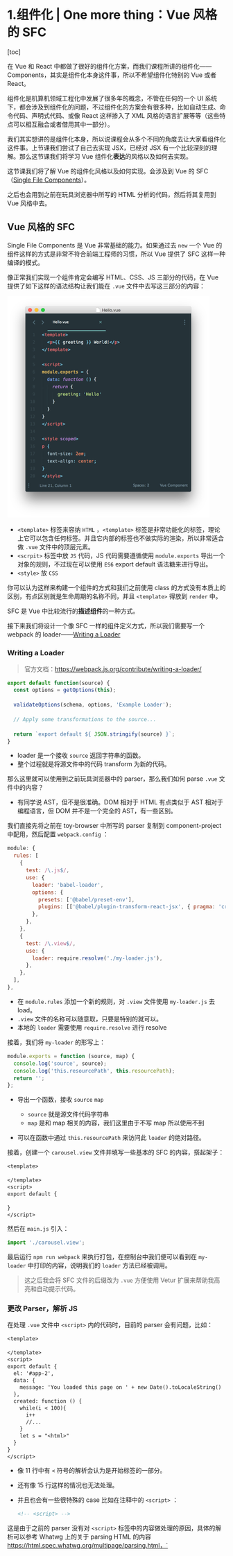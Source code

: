 # 1.组件化 | One more thing：Vue 风格的 SFC

[toc]

在 Vue 和 React 中都做了很好的组件化方案，而我们课程所讲的组件化——Components，其实是组件化本身这件事，所以不希望组件化特别的 Vue 或者 React。

组件化是机算机领域工程化中发展了很多年的概念，不管在任何的一个 UI 系统下，都会涉及到组件化的问题，不过组件化的方案会有很多种，比如自动生成、命令代码、声明式代码、或像 React 这样掺入了 XML 风格的语言扩展等等（这些特点可以相互融合或者借用其中一部分）。

我们其实想讲的是组件化本身，所以说课程会从多个不同的角度去让大家看组件化这件事。上节课我们尝试了自己去实现 JSX，已经对 JSX 有一个比较深刻的理解。那么这节课我们将学习 Vue 组件化**表达**的风格以及如何去实现。

这节课我们将了解 Vue 的组件化风格以及如何实现。会涉及到 Vue 的 SFC（[Single File Components](https://vuejs.org/v2/guide/single-file-components.html)）。

之后也会用到之前在玩具浏览器中所写的 HTML 分析的代码，然后将其复用到 Vue 风格中去。

## Vue 风格的 SFC

Single File Components 是 Vue 非常基础的能力。如果通过去 `new` 一个 Vue 的组件这样的方式是非常不符合前端工程师的习惯，所以 Vue 提供了 SFC 这样一种编译的模式。

像正常我们实现一个组件肯定会编写 HTML、CSS、JS 三部分的代码，在 Vue 提供了如下这样的语法结构让我们能在 `.vue` 文件中去写这三部分的内容：

<img src="assets/vue-component.png" alt="Single-file component example (click for code as text)" style="zoom: 50%;" />

- `<template>` 标签来容纳 `HTML` ，`<template>` 标签是非常功能化的标签，理论上它可以包含任何标签。并且它内部的标签也不做实际的渲染，所以非常适合做 `.vue` 文件中的顶层元素。
- `<scrpit>` 标签中放 `JS` 代码，JS 代码需要遵循使用 `module.exports` 导出一个对象的规则，不过现在可以使用 `ES6` export default 语法糖来进行导出。
- `<style>` 放 `CSS`

你可以认为这样来构建一个组件的方式和我们之前使用 class 的方式没有本质上的区别，有点区别就是生命周期的名称不同，并且 `<template>` 得放到 `render` 中。

SFC 是 Vue 中比较流行的**描述组件**的一种方式。

接下来我们将设计一个像 SFC 一样的组件定义方式，所以我们需要写一个 webpack 的 loader——[Writing a Loader](https://webpack.js.org/contribute/writing-a-loader/)

### Writing a Loader

> 官方文档：https://webpack.js.org/contribute/writing-a-loader/

```js
export default function(source) {
  const options = getOptions(this);

  validateOptions(schema, options, 'Example Loader');

  // Apply some transformations to the source...

  return `export default ${ JSON.stringify(source) }`;
}
```

- loader 是一个接收 `source` 返回字符串的函数。
- 整个过程就是将源文件中的代码 transform 为新的代码。



那么这里就可以使用到之前玩具浏览器中的 parser，那么我们如何 parse `.vue` 文件中的内容？

- 有同学说 AST，但不是很准确。DOM 相对于 HTML 有点类似于 AST 相对于编程语言，但 DOM 并不是一个完全的 AST，有一些区别。



我们直接先将之前在 toy-browser 中所写的 parser 复制到 component-project 中配用，然后配置 `webpack.config` ：

```js
module: {
  rules: [
    {
      test: /\.js$/,
      use: {
        loader: 'babel-loader',
        options: {
          presets: ['@babel/preset-env'],
          plugins: [['@babel/plugin-transform-react-jsx', { pragma: 'createElement' }]],
        },
      },
    },
    {
      test: /\.view$/,
      use: {
        loader: require.resolve('./my-loader.js'),
      },
    },
  ],
},
```

- 在 `module.rules` 添加一个新的规则，对 `.view` 文件使用 `my-loader.js` 去 load。
- `.view` 文件的名称可以随意取，只要是特别的就可以。
- 本地的 `loader` 需要使用 `require.resolve` 进行 resolve



接着，我们将 `my-loader` 的形写上：

```js
module.exports = function (source, map) {
  console.log('source', source);
  console.log('this.resourcePath', this.resourcePath);
  return '';
};
```

- 导出一个函数，接收 `source` `map` 
  - `source` 就是源文件代码字符串
  - `map` 是和 map 相关的内容，我们这里由于不写 map 所以使用不到

- 可以在函数中通过 `this.resourcePath` 来访问此 `loader` 的绝对路径。



接着，创建一个 `carousel.view` 文件并填写一些基本的 SFC 的内容，搭起架子：

```vue
<template>

</template>
<script>
export default {
  
}
</script>
```



然后在 `main.js` 引入：

```js
import './carousel.view';
```



最后运行 `npm run webpack` 来执行打包，在控制台中我们便可以看到在 `my-loader` 中打印的内容，说明我们的 `loader`  方法已经被调用。

> 这之后我会将 SFC 文件的后缀改为 `.vue` 方便使用 Vetur 扩展来帮助我高亮和自动提示代码。



### 更改 Parser，解析 JS

在处理 `.vue` 文件中 `<script>` 内的代码时，目前的 parser 会有问题，比如：

```vue
<template>

</template>
<script>
export default {
  el: '#app-2',
  data: {
    message: 'You loaded this page on ' + new Date().toLocaleString()
  },
  created: function () {
   	while(i < 100){
      i++
      //...
    }
    let s = "<html>"
  }
}
</script>
```

- 像 11 行中有 `<` 符号的解析会认为是开始标签的一部分。

- 还有像 15 行这样的情况也无法处理。

- 并且也会有一些很特殊的 case 比如在注释中的 `<script>` ：

  ```html
  <!-- <script> -->
  ```

  

这是由于之前的 parser 没有对 `<script>` 标签中的内容做处理的原因，具体的解析可以参考 Whatwg 上的关于 parsing HTML 的内容 https://html.spec.whatwg.org/multipage/parsing.html，`<script>` 部分如下：

```
12.2.5.15 Script data less-than sign state
12.2.5.16 Script data end tag open state
12.2.5.17 Script data end tag name state
12.2.5.18 Script data escape start state
12.2.5.19 Script data escape start dash state
12.2.5.20 Script data escaped state
12.2.5.21 Script data escaped dash state
12.2.5.22 Script data escaped dash dash state
12.2.5.23 Script data escaped less-than sign state
12.2.5.24 Script data escaped end tag open state
12.2.5.25 Script data escaped end tag name state
12.2.5.26 Script data double escape start state
12.2.5.27 Script data double escaped state
12.2.5.28 Script data double escaped dash state
12.2.5.29 Script data double escaped dash dash state
12.2.5.30 Script data double escaped less-than sign state
12.2.5.31 Script data double escape end state
```

- 也就是这些状态都没有做处理。



添加新的代码（补丁）之后就可以将 JS 代码中会触发 HTML parser 的部分给跳过，从而可以单独地将 `<scrpit>` 标签中的 JS 代码摘出来，这跟浏览器 HTML 处理 script 标签的逻辑类似。代码：[parser.js](./component-project/parser.js)

- 注意这里的状态机实现很像硬编码的方式，实际上有更科学合理的方式来实现状态机从而解决这种繁琐的方式。



我们在 `my-loader` 中可以通过如下代码将 JS 代码打印出来：

```js
module.exports = function (source, map) {
  let tree = parser.parseHTML(source);
  console.log('source', source);
  console.log('JS code: \n', tree.children[2].children[0].content);
  console.log('this.resourcePath', this.resourcePath);
  return '';
};
```



#### 补充

- 状态机与图灵机等效，图灵机与计算机等效，所以正常的来讲状态机是可以处理一切字符串问题。



### 生成组件代码

接下来将 `parseHTML` 解析返回的 HTML tree 生成组件代码。

为了能够看到具体的 loader 结果，我们先将 `carousel.vue` 中的代码更改如下：

```jsx
<template>
  <div>
    <img />
  </div>
</template>
<script>
export default {
  el: "#app-2",
  data: {
    message: "You loaded this page on " + new Date().toLocaleString()
  }
};
</script>
```

- 在 `template` 中添加一些元素，等会儿会将这些元素加载到浏览器中。
- `script` 中也添加一些类似 Vue 框架在使用 JS 的代码，导出一个对象。

接着更改 loader：

```js
module.exports = function (source, map) {
  let tree = parser.parseHTML(source);

  let template = null;
  let script = null;

  for (let node of tree.children) {
    if (node.tagName == 'template') {
      // 过滤掉文本字符之后取数组中的第一个元素则是 DOM 元素
      template = node.children.filter(e => e.type != "text")[0]; 
    } else if (node.tagName == 'script') {
      script = node.children[0].content;
    }
  }

  // 依次访问 template 子节点，返回调用 createElement
  let visit = (node) => {
    if(node.type == 'text'){
      return JSON.stringify(node.content);
    }
    let attrs = {};
    for (let attr of node.attributes) {
      attrs[attr.name] = attr.value;
    }
    // 返回调用 create 的序列
    let children = node.children.map(node => visit(node));
    return `createElement("${node.tagName}", ${JSON.stringify(attrs)}, ${children})`;
  };
  
 	// return...
};
```

- 2 行，首先是将 `source` 中的源代码转换为一颗 DOM 树
- 7～ 14，遍历 DOM 树，将 DOM 树中的 `template` 节点和 `script` 节点的内容添加到 `template` 和 `script` 变量中
- 17 ~ 28 行，利用 `visit` 函数将 `template` 中的元素节点转换为调用 `createElement` 的字符串形式，这和之前所学习的 JSX 一样，只不过之前使用了 `babel-loader` 的插件 `@babel/plugin-transform-react-jsx` 自动帮我们将 JSX 转换为了调用 `createElement` 的形式，这里我们是手动处理了这一步。

接着是 `my-loader` 中 return 部分的代码：

```jsx
module.exports = function(source, map) {
  //...
  let result = `
import { createElement, Text, Wrapper } from './createElement.js'; 
export class Carousel {
  constructor(config) {
    this.children = [];
    this.props = {};
    this.attr = new Map();
  }

  render(){
    return ${visit(template)}
  }

  setAttribute(name, value) {
    //attribute
    this.props[name] = value;
    this.attr.set(name, value);
  }

  mountTo(parent) {
    this.render().mountTo(parent);
  }
}
  `;

  return result
}
```

- 返回的文本就是将 `carousel.vue` 文件转换之后的代码。
- 导出一个 `Carousel` 的组件类，在 `render()` 的部份返回 `visit(template)` 返回的字符串，也就是 `createElement("${node.tagName}", ${JSON.stringify(attrs)}, ${children})` 这一部分。
- 注意，整个过程中我们没有用到 `script` 中的代码，但其实是可以将其添加到返回的组件类中的某中一部分来使用，由于我们只是为了明白实现 SFC 这样组件化的方式，所以知道可以这样做就行，至于如何去做可以去参考 vue，也可以自己去思考。
- `setAttribute` 会统一通过 `extents` 一个基类来处理。



编写完 `my-loader` 的代码之后，我们回到 `webpack` 的入口 `main.js` ，来看一下具体的执行过程：

```jsx
import { createElement, Text, Wrapper } from './createElement.js';
import { Carousel } from './carousel.vue';

let imgUrls = [
  'https://static001.geekbang.org/resource/image/bb/21/bb38fb7c1073eaee1755f81131f11d21.jpg',
  'https://static001.geekbang.org/resource/image/1b/21/1b809d9a2bdf3ecc481322d7c9223c21.jpg',
  'https://static001.geekbang.org/resource/image/b6/4f/b6d65b2f12646a9fd6b8cb2b020d754f.jpg',
  'https://static001.geekbang.org/resource/image/73/e4/730ea9c393def7975deceb48b3eb6fe4.jpg',
];

let component = <Carousel data={imgUrls} />;

component.mountTo(document.body);
```

- 这里依然会将 `<Carousel data={imgUrls} />` 的部份转换为调用 `createElement(Carousel)` 的形式，所以接着就会将我们刚刚实现的 `Carousel` 组件类传入其中并且调用，最终会将 `<template>` 中的元素渲染到浏览器 DOM 中。
- 这里 `data` 是没有用的，因为在刚刚实现的 `Carousel` 中并没有对 `data` 做任何的处理。

 

这样就实现了用 SFC 来实现我们想要的组件。



#### 补充

- 调试以及拆分的方法建议大家使用相同的方式。因为我们写这样的代码要先整体跑起来有一个效果，然后再局部的去处理细节问题。
- 设计组件就是在设计之前讲的组件的八大个特性，只要将这八大特性设计清楚，你使用 SFC 还是 JSX 都是具体的操作方式。当我们跳出前端的范围去看组件（比如 WPF，windows 的 UI 系统），就会发现真正不变的就是这八大特性，语言可以换，组件的实现方式可以换，依赖的平台可以换，真正重要的组件本身的概念。
- 学习组件化的过程，应该把重点放在组件 class 和 createElement 相关的设计上，createElement 中涉及到 attributes 的逻辑和 children 的逻辑，class 中会涉及到 property、method、lifecircle 等。
- 上面在 `my-loader` 中我们依然使用的是 CommandJS 的模块语法，如果想要使用 ES6 的导出需要配置。
- 之后我们主要还是以 JSX 这种组件的实现方式为主，实现起来要较为容易一些。
- `loader` 实际上帮我们生产了一个虚拟的在内存中的 `.js` 文件，`loader` 完全所做的是文本的工作。
- 组件有三种关键可以用于复用——嵌套、组合、继承。



  





## 课程涉及内容

### 课后作业：

- 跟上课程进度，完成课上代码，并完善 loader 部分代码

### 答疑回放：

### 参考链接：

- https://webpack.js.org/contribute/writing-a-loader/
- https://html.spec.whatwg.org/multipage/parsing.html#tokenization

## 参考代码：

```jsx

  {
    test: /\.view/,
      use:{
        loader: require.resolve("./myloader.js")
      }
  }
```

```jsx
import {Carousel} from "./carousel.view";
```

复制代码

```jsx
<template>
    <div>
        <img />
    </div>
</template><script>
  
export default {
  el: '#example',
  data: {
    message: 'Hello'
  },
  computed: {
    // a computed getter
    reversedMessage: function () {
      // `this` points to the vm instance
      let i = 1;
      while(i < 100) {
          i ++;
      }
      return this.message.split('').reverse().join('')
    }
  }
}
 
 
</script>
```

